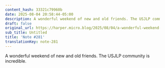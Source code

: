 ```yaml
---
content_hash: 33321c79960b
date: 2025-08-04 20:58:44-05:00
description: A wonderful weekend of new and old friends. The USJLP community is incredible.
draft: false
original_url: https://harper.micro.blog/2025/08/04/a-wonderful-weekend-of-new.html
sub_title: Untitled
title: 'Note #281'
translationKey: note-281
---
```


A wonderful weekend of new and old friends. The USJLP community is incredible.